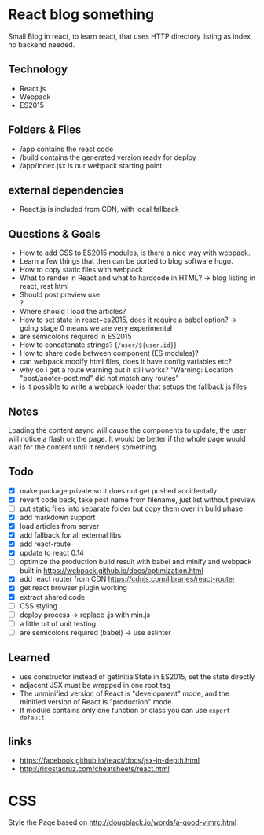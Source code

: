 # React blog something

Small Blog in react, to learn react, that uses HTTP directory listing as index, no backend needed.


## Technology
* React.js
* Webpack
* ES2015


## Folders & Files
* /app contains the react code
* /build contains the generated version ready for deploy
* /app/index.jsx is our webpack starting point

## external dependencies
* React.js is included from CDN, with local fallback

## Questions & Goals
* How to add CSS to ES2015 modules, is there a nice way with webpack.
* Learn a few things that then can be ported to blog software hugo.
* How to copy static files with webpack
* What to render in React and what to hardcode in HTML? -> blog listing in react, rest html
* Should post preview use <article>?
* Where should I load the articles?
* How to set state in react+es2015, does it require a babel option? -> going stage 0 means we are very experimental
* are semicolons required in ES2015
* How to concatenate strings? {`/user/${user.id}`}
* How to share code between component (ES modules)?
* can webpack modify html files, does it have config variables etc?
* why do i get a route warning but it still works? "Warning: Location "post/anoter-post.md" did not match any routes"
* is it possible to write a webpack loader that setups the fallback js files

## Notes
Loading the content async will cause the components to update, the user will notice a flash on the page. It would be better if the whole page would wait for the content until it renders something.

## Todo
- [X] make package private so it does not get pushed accidentally
- [X] revert code back, take post name from filename, just list without preview
- [ ] put static files into separate folder but copy them over in build phase
- [X] add markdown support
- [X] load articles from server
- [X] add fallback for all external libs
- [X] add react-route
- [X] update to react 0.14
- [ ] optimize the production build result with babel and minify and webpack built in https://webpack.github.io/docs/optimization.html
- [X] add react router from CDN https://cdnjs.com/libraries/react-router
- [X] get react browser plugin working
- [X] extract shared code
- [ ] CSS styling
- [ ] deploy process -> replace .js with min.js
- [ ] a little bit of unit testing
- [ ] are semicolons required (babel) -> use eslinter

## Learned
* use constructor instead of getInitialState in ES2015, set the state directly
* adjacent JSX must be wrapped in one root tag
* The unminified version of React is "development" mode, and the minified version of React is "production" mode.
* If module contains only one function or class you can use `export default`

## links
* https://facebook.github.io/react/docs/jsx-in-depth.html
* http://ricostacruz.com/cheatsheets/react.html


# CSS
Style the Page based on http://dougblack.io/words/a-good-vimrc.html




